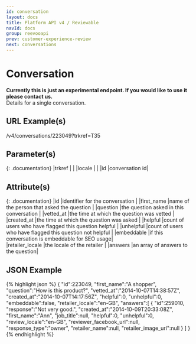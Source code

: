 ```yaml
---
id: conversation
layout: docs
title: Platform API v4 / Reviewable
navId: docs
group: reevooapi
prev: customer-experience-review
next: conversations
---
```



# Conversation
<div class="warning">
  <strong>Currently this is just an experimental endpoint. If you would like to use it please contact us. </strong> 
</div>
Details for a single conversation.

## URL Example(s)
/v4/conversations/223049?trkref=T35


## Parameter(s)

{: .documentation}
|trkref     |         |
|locale     |         |
|id         |conversation id|


## Attribute(s)

{: .documentation}
|id              |identifier for the conversation                              |
|first_name      |name of the person that asked the question                   |
|question        |the question asked in this conversation                      |
|vetted_at       |the time at which the question was vetted                    |
|created_at      |the time at which the question was asked                     |
|helpful         |count of users who have flagged this question helpful        |
|unhelpful       |count of users who have flagged this question not helpful    |
|embeddable      |if this conversation is embeddable for SEO usage|                          
|retailer_locale |the locale of the retailer                                   |
|answers         |an array of answers to the question|

## JSON Example
{% highlight json %}
{
   "id":223049,
   "first_name":"A shopper",
   "question":"How is this product?",
   "vetted_at":"2014-10-07T14:38:57Z",
   "created_at":"2014-10-07T14:17:56Z",
   "helpful":0,
   "unhelpful":0,
   "embeddable":false,
   "retailer_locale":"en-GB",
   "answers":[
      {
         "id":259010,
         "response":"Not very good.",
         "created_at":"2014-10-09T20:33:08Z",
         "first_name":"Ann",
         "job_title":null,
         "helpful":0,
         "unhelpful":0,
         "review_locale":"en-GB",
         "reviewer_facebook_url":null,
         "response_type":"owner",
         "retailer_name":null,
         "retailer_image_url":null
      }
   ]
}
{% endhighlight %}